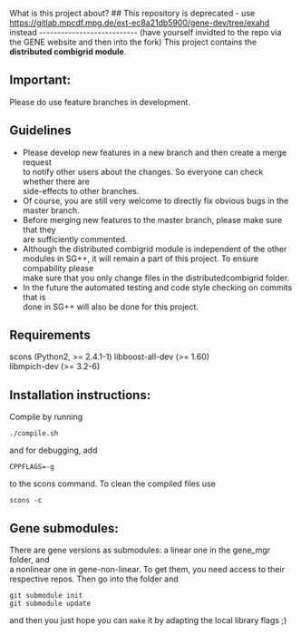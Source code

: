 What is this project about?	## This repository is deprecated - use https://gitlab.mpcdf.mpg.de/ext-ec8a21db5900/gene-dev/tree/exahd instead
---------------------------	(have yourself invidted to the repo via the GENE website and then into the fork)
This project contains the __distributed combigrid module__. 	

Important:	
----------	
Please do use feature branches in development.	

Guidelines	
---------	
*  Please develop new features in a new branch and then create a merge request 	
to notify other users about the changes. So everyone can check whether there are 	
side-effects to other branches.	
* Of course, you are still very welcome to directly fix obvious bugs in the 	
master branch.	
* Before merging new features to the master branch, please make sure that they	
are sufficiently commented. 	
* Although the distributed combigrid module is independent of the other modules	
in SG++, it will remain a part of this project. To ensure compability please	
make sure that you only change files in the distributedcombigrid folder. 	
* In the future the automated testing and code style checking on commits that is 	
done in SG++ will also be done for this project.	

Requirements	
--------------	
scons (Python2, >= 2.4.1-1)	
libboost-all-dev (>= 1.60)	
libmpich-dev (>= 3.2-6)	


Installation instructions: 	
--------------------------	
Compile by running	
```	
./compile.sh	
``` 	
and for debugging, add	
```	
CPPFLAGS=-g	
``` 	
to the scons command. To clean the compiled files use	

```	
scons -c	
```	


Gene submodules:	
----------------	
There are gene versions as submodules: a linear one in the gene_mgr folder, and 	
a nonlinear one in gene-non-linear. To get them, you need access to their 	
respective repos. Then go into the folder and	

```	
git submodule init	
git submodule update	
```	
and then you just hope you can `make` it by adapting the local library flags ;)
